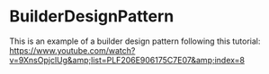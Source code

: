 # BuilderDesignPattern
This is an example of a builder design pattern following this tutorial: https://www.youtube.com/watch?v=9XnsOpjclUg&amp;list=PLF206E906175C7E07&amp;index=8
